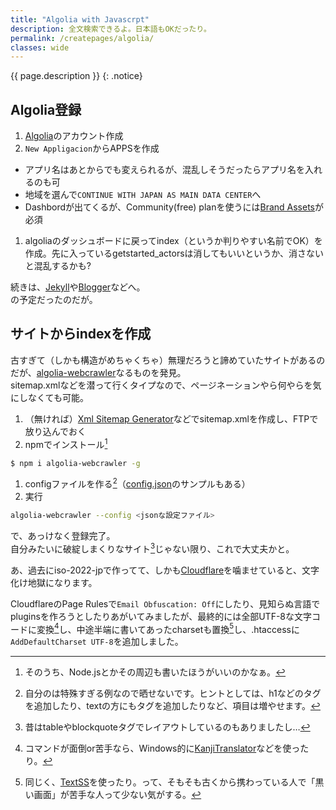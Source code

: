 ```yaml
---
title: "Algolia with Javascrpt"
description: 全文検索できるよ。日本語もOKだったり。
permalink: /createpages/algolia/
classes: wide
---
```

{{ page.description }}
{: .notice}

## Algolia登録

1. [Algolia](https://www.algolia.com/)のアカウント作成
1. `New Appligacion`からAPPSを作成
  + アプリ名はあとからでも変えられるが、混乱しそうだったらアプリ名を入れるのも可
  + 地域を選んで`CONTINUE WITH JAPAN AS MAIN DATA CENTER`へ
  + Dashbordが出てくるが、Community(free) planを使うには[Brand Assets](https://www.algolia.com/press#resources)が必須
1. algoliaのダッシュボードに戻ってindex（というか判りやすい名前でOK）を作成。先に入っているgetstarted_actorsは消してもいいというか、消さないと混乱するかも?

続きは、[Jekyll](/githubpages/algolia-github/)や[Blogger](/blogsystem/blogger/)などへ。  
の予定だったのだが。

## サイトからindexを作成

古すぎて（しかも構造がめちゃくちゃ）無理だろうと諦めていたサイトがあるのだが、[algolia-webcrawler](https://www.npmjs.com/package/algolia-webcrawler)なるものを発見。  
sitemap.xmlなどを潜って行くタイプなので、ページネーションやら何やらを気にしなくても可能。

1. （無ければ）[Xml Sitemap Generator](https://xmlsitemapgenerator.org/)などでsitemap.xmlを作成し、FTPで放り込んでおく
1. npmでインストール[^npm]
```sh
$ npm i algolia-webcrawler -g
```

1. configファイルを作る[^config]（[config.json](https://github.com/DeuxHuitHuit/algolia-webcrawler/blob/master/config.json)のサンプルもある）
1. 実行
```sh
algolia-webcrawler --config <jsonな設定ファイル>
```

[^npm]: そのうち、Node.jsとかその周辺も書いたほうがいいのかなぁ。
[^config]: 自分のは特殊すぎる例なので晒せないです。ヒントとしては、h1などのタグを追加したり、textの方にもタグを追加したりなど、項目は増やせます。

で、あっけなく登録完了。  
自分みたいに破綻しまくりなサイト[^table]じゃない限り、これで大丈夫かと。

[^table]: 昔はtableやblockquoteタグでレイアウトしているのもありましたし…

あ、過去にiso-2022-jpで作ってて、しかも[Cloudflare](https://www.cloudflare.com)を噛ませていると、文字化け地獄になります。  

CloudflareのPage Rulesで`Email Obfuscation: Off`にしたり、見知らぬ言語でpluginsを作ろうとしたりあがいてみましたが、最終的には全部UTF-8な文字コードに変換[^nkf]し、中途半端に書いてあったcharsetも置換[^sed]し、.htaccessに`AddDefaultCharset UTF-8`を追加しました。

[^nkf]: コマンドが面倒or苦手なら、Windows的に[KanjiTranslator](http://www.kashim.com/kanjitranslator/index.html)などを使ったり。
[^sed]: 同じく、[TextSS](http://textss.sakura.ne.jp/)を使ったり。って、そもそも古くから携わっている人で「黒い画面」が苦手な人って少ない気がする。